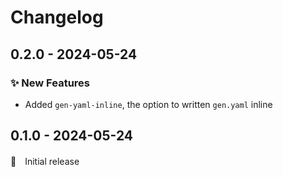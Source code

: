 # Changelog

## 0.2.0 - 2024-05-24

### ✨ New Features

- Added `gen-yaml-inline`, the option to written `gen.yaml` inline

## 0.1.0 - 2024-05-24

🎉　Initial release
